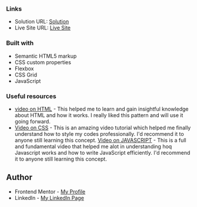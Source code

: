 ### Links

- Solution URL: [Solution](https://github.com/Solataiwo-15/Simple-To-do-List-Web-App)
- Live Site URL: [Live Site](https://simple-to-do-list-web-app-pi.vercel.app/)


### Built with

- Semantic HTML5 markup
- CSS custom properties
- Flexbox
- CSS Grid
- JavaScript


### Useful resources

- [video on HTML](https://youtu.be/916GWv2Qs08?si=JsBMLzR6ECvkX2ic) - This helped me to learn and gain insightful knowledge about HTML and how it works. I really liked this pattern and will use it going forward.
- [Video on CSS](https://youtu.be/OXGznpKZ_sA?si=6fIG2ENTPmG7glFl) - This is an amazing video tutorial which helped me finally understand how to style my  codes professionally. I'd recommend it to anyone still learning this concept.
[Video on JAVASCRIPT](https://www.youtube.com/watch?v=2Ji-clqUYnA) - This is a full and fundamental video that helped me alot in understanding hoq Javascript works and how to write JavaScript efficiently. I'd recommend it to anyone still learning this concept.



## Author

- Frontend Mentor - [My Profile](https://www.frontendmentor.io/profile/Solataiwo-15)
- LinkedIn - [My LinkedIn Page](https://www.linkedin.com/in/ahmad-taiwo/)